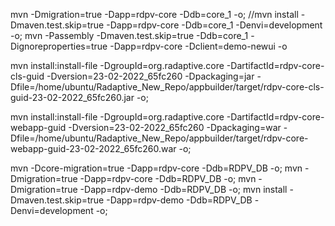 mvn -Dmigration=true -Dapp=rdpv-core -Ddb=core_1 -o;
//mvn install -Dmaven.test.skip=true -Dapp=rdpv-core -Ddb=core_1 -Denvi=development -o;
mvn -Passembly -Dmaven.test.skip=true -Ddb=core_1 -Dignoreproperties=true -Dapp=rdpv-core -Dclient=demo-newui -o

mvn install:install-file -DgroupId=org.radaptive.core -DartifactId=rdpv-core-cls-guid -Dversion=23-02-2022_65fc260 -Dpackaging=jar -Dfile=/home/ubuntu/Radaptive_New_Repo/appbuilder/target/rdpv-core-cls-guid-23-02-2022_65fc260.jar -o;


mvn install:install-file -DgroupId=org.radaptive.core -DartifactId=rdpv-core-webapp-guid -Dversion=23-02-2022_65fc260 -Dpackaging=war -Dfile=/home/ubuntu/Radaptive_New_Repo/appbuilder/target/rdpv-core-webapp-guid-23-02-2022_65fc260.war -o;


mvn -Dcore-migration=true -Dapp=rdpv-core -Ddb=RDPV_DB -o;
mvn -Dmigration=true -Dapp=rdpv-core -Ddb=RDPV_DB -o;
mvn -Dmigration=true -Dapp=rdpv-demo -Ddb=RDPV_DB -o;
mvn install -Dmaven.test.skip=true -Dapp=rdpv-demo -Ddb=RDPV_DB -Denvi=development -o;
